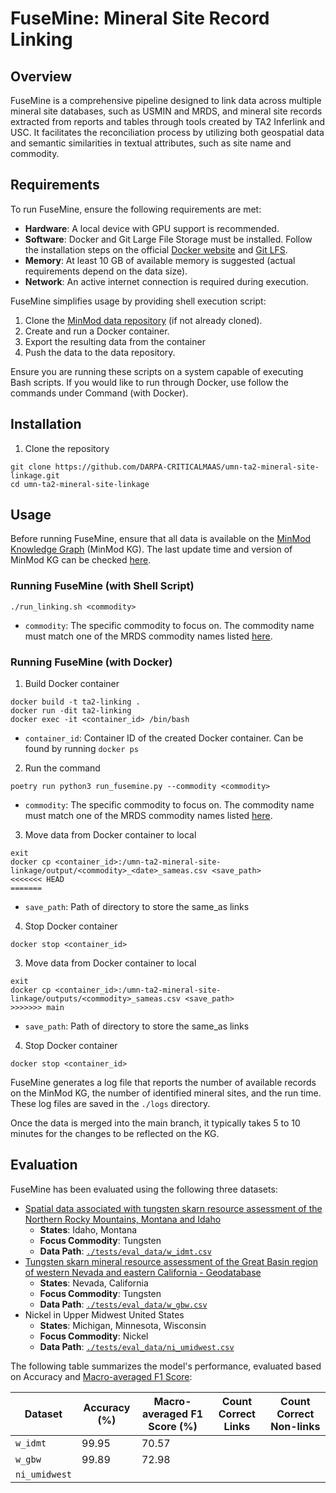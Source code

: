 # FuseMine: Mineral Site Record Linking

## Overview
FuseMine is a comprehensive pipeline designed to link data across multiple mineral site databases, such as USMIN and MRDS, and mineral site records extracted from reports and tables through tools created by TA2 Inferlink and USC. It facilitates the reconciliation process by utilizing both geospatial data and semantic similarities in textual attributes, such as site name and commodity. 

## Requirements
To run FuseMine, ensure the following requirements are met:
- **Hardware**: A local device with GPU support is recommended.
- **Software**: Docker and Git Large File Storage must be installed. Follow the installation steps on the official [Docker website](https://docs.docker.com/engine/install/) and [Git LFS](https://docs.github.com/en/repositories/working-with-files/managing-large-files/installing-git-large-file-storage).
- **Memory**: At least 10 GB of available memory is suggested (actual requirements depend on the data size).
- **Network**: An active internet connection is required during execution.

FuseMine simplifies usage by providing shell execution script:
1. Clone the [MinMod data repository](https://github.com/DARPA-CRITICALMAAS/ta2-minmod-data) (if not already cloned).
2. Create and run a Docker container.
3. Export the resulting data from the container
4. Push the data to the data repository.

Ensure you are running these scripts on a system capable of executing Bash scripts. If you would like to run through Docker, use follow the commands under Command (with Docker).

## Installation
1. Clone the repository
```
git clone https://github.com/DARPA-CRITICALMAAS/umn-ta2-mineral-site-linkage.git
cd umn-ta2-mineral-site-linkage
```

## Usage
Before running FuseMine, ensure that all data is available on the [MinMod Knowledge Graph](https://minmod.isi.edu/) (MinMod KG). The last update time and version of MinMod KG can be checked [here](https://minmod.isi.edu/resource/kg).

### Running FuseMine (with Shell Script)
```
./run_linking.sh <commodity>
```

- `commodity`: The specific commodity to focus on. The commodity name must match one of the MRDS commodity names listed [here](https://github.com/DARPA-CRITICALMAAS/ta2-minmod-data/blob/main/data/entities/commodity.csv).    
<!-- TODO: replace -->

### Running FuseMine (with Docker)
1. Build Docker container
```
docker build -t ta2-linking .
docker run -dit ta2-linking
docker exec -it <container_id> /bin/bash
```
- `container_id`: Container ID of the created Docker container. Can be found by running `docker ps`


2. Run the command
```
poetry run python3 run_fusemine.py --commodity <commodity>
```
- `commodity`: The specific commodity to focus on. The commodity name must match one of the MRDS commodity names listed [here](https://github.com/DARPA-CRITICALMAAS/ta2-minmod-data/blob/main/data/entities/commodity.csv).

3. Move data from Docker container to local

```
exit
docker cp <container_id>:/umn-ta2-mineral-site-linkage/output/<commodity>_<date>_sameas.csv <save_path>
<<<<<<< HEAD
=======
```

- `save_path`: Path of directory to store the same_as links

4. Stop Docker container
```
docker stop <container_id>
```

3. Move data from Docker container to local
```
exit
docker cp <container_id>:/umn-ta2-mineral-site-linkage/outputs/<commodity>_sameas.csv <save_path>
>>>>>>> main
```
- `save_path`: Path of directory to store the same_as links

4. Stop Docker container
```
docker stop <container_id>
```

FuseMine generates a log file that reports the number of available records on the MinMod KG, the number of identified mineral sites, and the run time. These log files are saved in the `./logs` directory.

Once the data is merged into the main branch, it typically takes 5 to 10 minutes for the changes to be reflected on the KG.

## Evaluation

FuseMine has been evaluated using the following three datasets:

- [Spatial data associated with tungsten skarn resource assessment of the Northern Rocky Mountains, Montana and Idaho](https://www.usgs.gov/data/spatial-data-associated-tungsten-skarn-resource-assessment-northern-rocky-mountains-montana)
    - **States**: Idaho, Montana
    - **Focus Commodity**: Tungsten
    - **Data Path**: [`./tests/eval_data/w_idmt.csv`](https://github.com/DARPA-CRITICALMAAS/umn-ta2-mineral-site-linkage/blob/main/tests/eval_data/w_idmt.csv)
- [Tungsten skarn mineral resource assessment of the Great Basin region of western Nevada and eastern California - Geodatabase](https://www.usgs.gov/data/tungsten-skarn-mineral-resource-assessment-great-basin-region-western-nevada-and-eastern-0)
    - **States**: Nevada, California
    - **Focus Commodity**: Tungsten
    - **Data Path**: [`./tests/eval_data/w_gbw.csv`](https://github.com/DARPA-CRITICALMAAS/umn-ta2-mineral-site-linkage/blob/main/tests/eval_data/w_gbw.csv)
- Nickel in Upper Midwest United States
    - **States**: Michigan, Minnesota, Wisconsin
    - **Focus Commodity**: Nickel
    - **Data Path**: [`./tests/eval_data/ni_umidwest.csv`](https://github.com/DARPA-CRITICALMAAS/umn-ta2-mineral-site-linkage/blob/main/tests/eval_data/ni_umidwest.csv)

The following table summarizes the model's performance, evaluated based on Accuracy and [Macro-averaged F1 Score](https://en.wikipedia.org/wiki/F-score#Macro_F1):

| Dataset | Accuracy (%) | Macro-averaged F1 Score (%) | Count Correct Links | Count Correct Non-links |
| --- | --- | --- | --- | --- |
| `w_idmt` | 99.95 | 70.57 |  |  |
| `w_gbw` | 99.89 | 72.98 |  |  |
| `ni_umidwest` |  |  |  |  |